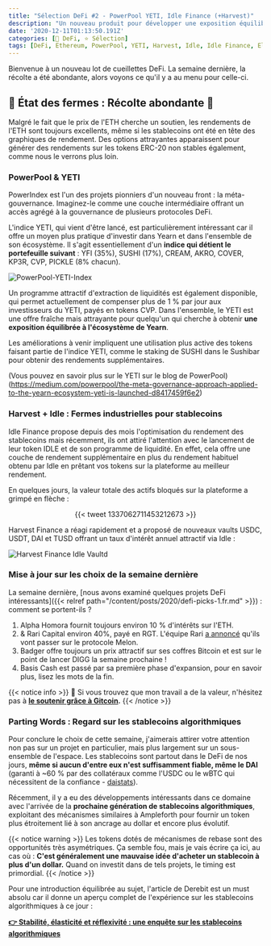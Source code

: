 ```yaml
---
title: "Sélection DeFi #2 - PowerPool YETI, Idle Finance (+Harvest)"
description: "Un nouveau produit pour développer une exposition équilibrée et lucrative à l'écosystème Yearn, le farming de stablecoins sous stéroides, et bien plus ! "
date: '2020-12-11T01:13:50.191Z'
categories: [🌌 DeFi, ⭐ Sélection]
tags: [DeFi, Ethereum, PowerPool, YETI, Harvest, Idle, Idle Finance, Elastic Stablecoin, Algorithmique stablecoins wBTC, Badger, BadgerDAO, DIGG, Basis, Basis Cash, Rari Capital, Alpha Homora, Earn on ETH, Aave]
---
```


Bienvenue à un nouveau lot de cueillettes DeFi. La semaine dernière, la récolte a été abondante, alors voyons ce qu'il y a au menu pour celle-ci.

## 🌽 État des fermes : Récolte abondante 🌽

Malgré le fait que le prix de l'ETH cherche un soutien, les rendements de l'ETH sont toujours excellents, même si les stablecoins ont été en tête des graphiques de rendement. Des options attrayantes apparaissent pour générer des rendements sur les tokens ERC-20 non stables également, comme nous le verrons plus loin.

### PowerPool & YETI

PowerIndex est l'un des projets pionniers d'un nouveau front : la méta-gouvernance. Imaginez-le comme une couche intermédiaire offrant un accès agrégé à la gouvernance de plusieurs protocoles DeFi. 

L'indice YETI, qui vient d'être lancé, est particulièrement intéressant car il offre un moyen plus pratique d'investir dans Yearn et dans l'ensemble de son écosystème. Il s'agit essentiellement d'un **indice qui détient le portefeuille suivant** : YFI (35%), SUSHI (17%), CREAM, AKRO, COVER, KP3R, CVP, PICKLE (8% chacun).

![PowerPool-YETI-Index](/img/2020/defi-picks-2/powerpool-yeti.png)

Un programme attractif d'extraction de liquidités est également disponible, qui permet actuellement de compenser plus de 1 % par jour aux investisseurs du YETI, payés en tokens CVP. Dans l'ensemble, le YETI est une offre fraîche mais attrayante pour quelqu'un qui cherche à obtenir **une exposition équilibrée à l'écosystème de Yearn**.

Les améliorations à venir impliquent une utilisation plus active des tokens faisant partie de l'indice YETI, comme le staking de SUSHI dans le Sushibar pour obtenir des rendements supplémentaires.

(Vous pouvez en savoir plus sur le YETI sur le blog de PowerPool)(https://medium.com/powerpool/the-meta-governance-approach-applied-to-the-yearn-ecosystem-yeti-is-launched-d8417459f6e2)

### Harvest + Idle : Fermes industrielles pour stablecoins

Idle Finance propose depuis des mois l'optimisation du rendement des stablecoins mais récemment, ils ont attiré l'attention avec le lancement de leur token IDLE et de son programme de liquidité. En effet, cela offre une couche de rendement supplémentaire en plus du rendement habituel obtenu par Idle en prêtant vos tokens sur la plateforme au meilleur rendement.

En quelques jours, la valeur totale des actifs bloqués sur la plateforme a grimpé en flèche :

<div align="center">
{{< tweet 1337062711453212673 >}}
</div>

Harvest Finance a réagi rapidement et a proposé de nouveaux vaults USDC, USDT, DAI et TUSD offrant un taux d'intérêt annuel attractif via Idle :

![Harvest Finance Idle Vaultd](/img/2020/defi-picks-2/harvest-idle-finance.png "Les vaults sur Harvest qui farment Idle Finance")

### Mise à jour sur les choix de la semaine dernière

La semaine dernière, [nous avons examiné quelques projets DeFi intéressants]({{< relref path="/content/posts/2020/defi-picks-1.fr.md" >}}) : comment se portent-ils ?

1. Alpha Homora fournit toujours environ 10 % d'intérêts sur l'ETH.
2. & Rari Capital environ 40%, payé en RGT. L'équipe Rari [a annoncé](https://twitter.com/melonprotocol/status/1336375315816443906?s=20) qu'ils vont passer sur le protocole Melon.
3. Badger offre toujours un prix attractif sur ses coffres Bitcoin et est sur le point de lancer DIGG la semaine prochaine !
4. Basis Cash est passé par sa première phase d'expansion, pour en savoir plus, lisez les mots de la fin.

{{< notice info >}}
🤗 Si vous trouvez que mon travail a de la valeur, n'hésitez pas à **[le soutenir grâce à Gitcoin](https://gitcoin.co/grants/811/tokenbrice-evangelizing-defi-in-fr-en).**
{{< /notice >}}

### Parting Words : Regard sur les stablecoins algorithmiques

Pour conclure le choix de cette semaine, j'aimerais attirer votre attention non pas sur un projet en particulier, mais plus largement sur un sous-ensemble de l'espace. Les stablecoins sont partout dans le DeFi de nos jours, **même si aucun d'entre eux n'est suffisamment fiable, même le DAI** (garanti à ~60 % par des collatéraux comme l'USDC ou le wBTC qui nécessitent de la confiance - [daistats](https://daistats.com/#/)).

Récemment, il y a eu des développements intéressants dans ce domaine avec l'arrivée de la **prochaine génération de stablecoins algorithmiques**, exploitant des mécanismes similaires à Ampleforth pour fournir un token plus étroitement lié à son ancrage au dollar et encore plus évolutif.

{{< notice warning >}}
Les tokens dotés de mécanismes de rebase sont des opportunités très asymétriques. Ça semble fou, mais je vais écrire ça ici, au cas où : **C'est généralement une mauvaise idée d'acheter un stablecoin à plus d'un dollar.** Quand on investit dans de tels projets, le timing est primordial.
{{< /notice >}}

Pour une introduction équilibrée au sujet, l'article de Derebit est un must absolu car il donne un aperçu complet de l'expérience sur les stablecoins algorithmiques à ce jour :

**[👉 Stabilité, élasticité et réflexivité : une enquête sur les stablecoins algorithmiques](https://insights.deribit.com/market-research/stability-elasticity-and-reflexivity-a-deep-dive-into-algorithmic-stablecoins/)**